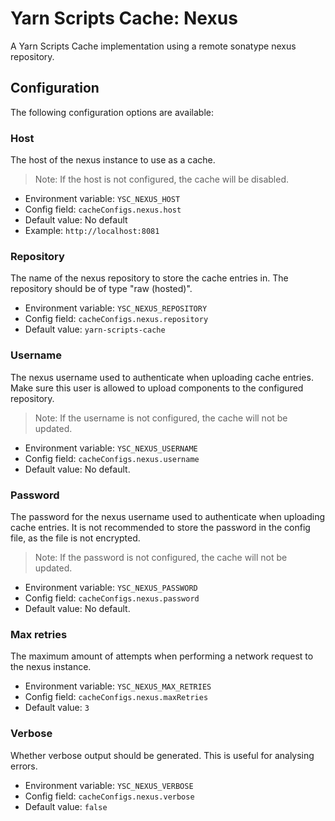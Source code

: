 # Yarn Scripts Cache: Nexus

A Yarn Scripts Cache implementation using a remote sonatype nexus repository.

## Configuration

The following configuration options are available:

### Host

The host of the nexus instance to use as a cache.

> Note: If the host is not configured, the cache will be disabled.

* Environment variable: `YSC_NEXUS_HOST`
* Config field: `cacheConfigs.nexus.host`
* Default value: No default
* Example: `http://localhost:8081`

### Repository

The name of the nexus repository to store the cache entries in.
The repository should be of type "raw (hosted)".

* Environment variable: `YSC_NEXUS_REPOSITORY`
* Config field: `cacheConfigs.nexus.repository`
* Default value: `yarn-scripts-cache`

### Username

The nexus username used to authenticate when uploading cache entries.
Make sure this user is allowed to upload components to the configured repository.

> Note: If the username is not configured, the cache will not be updated.

* Environment variable: `YSC_NEXUS_USERNAME`
* Config field: `cacheConfigs.nexus.username`
* Default value: No default.

### Password

The password for the nexus username used to authenticate when uploading cache entries.
It is not recommended to store the password in the config file, as the file is not encrypted.

> Note: If the password is not configured, the cache will not be updated.

* Environment variable: `YSC_NEXUS_PASSWORD`
* Config field: `cacheConfigs.nexus.password`
* Default value: No default.

### Max retries

The maximum amount of attempts when performing a network request to the nexus instance.

* Environment variable: `YSC_NEXUS_MAX_RETRIES`
* Config field: `cacheConfigs.nexus.maxRetries`
* Default value: `3`

### Verbose

Whether verbose output should be generated. This is useful for analysing errors.
* Environment variable: `YSC_NEXUS_VERBOSE`
* Config field: `cacheConfigs.nexus.verbose`
* Default value: `false`
